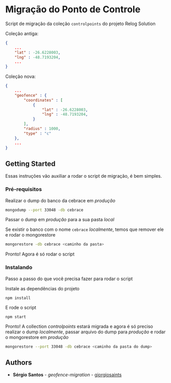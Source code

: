# Migração do Ponto de Controle

Script de migração da coleção `controlpoints` do projeto Relog Solution

Coleção antiga:
```json
{
    ...
    "lat" : -26.6228003,
    "lng" : -48.7193204,
    ...
}
```

Coleção nova:
```json
{
    ...
    "geofence" : {
        "coordinates" : [ 
            {
                "lat" : -26.6228003,
                "lng" : -48.7193204,
            }
        ],
        "radius" : 1000,
        "type" : "c"
    },
    ...
}
```

## Getting Started

Essas instruções vão auxiliar a rodar o script de migração, é bem simples.

### Pré-requisitos

Realizar o dump do banco da cebrace em *produção*

```sh
mongodump --port 33048 -db cebrace
```

Passar o dump em *produção* para a sua pasta *local*

Se existir o banco com o nome `cebrace` *localmente*, temos que remover ele e rodar o mongorestore
```sh
mongorestore -db cebrace <caminho da pasta>
```

Pronto! Agora é só rodar o script

### Instalando

Passo a passo do que você precisa fazer para rodar o script

Instale as dependências do projeto

```
npm install
```

E rode o script

```
npm start
```

Pronto! A collection _controlpoints_ estará migrada e agora é só preciso realizar o dump *localmente*, passar arquivo do dump para *produção* e rodar o mongorestore em *produção*
```sh
mongorestore --port 33048 -db cebrace <caminho da pasta do dump>
```

## Authors

* **Sérgio Santos** - *geofence-migration* - [giorgiosaints](https://github.com/giorgiosaints)